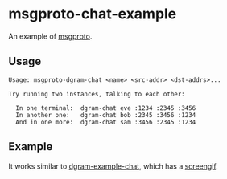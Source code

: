 # msgproto-chat-example

An example of [msgproto](https://github.com/jbenet/node-ipfs-msgproto).

## Usage

```
Usage: msgproto-dgram-chat <name> <src-addr> <dst-addrs>...

Try running two instances, talking to each other:

  In one terminal:  dgram-chat eve :1234 :2345 :3456
  In another one:   dgram-chat bob :2345 :3456 :1234
  And in one more:  dgram-chat sam :3456 :2345 :1234
```

## Example

It works similar to [dgram-example-chat](https://github.com/jbenet/dgram-stream-example-chat), which has a [screengif](https://github.com/jbenet/dgram-stream-example-chat#see-it).

